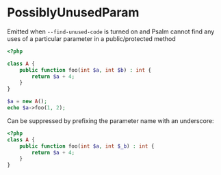 # PossiblyUnusedParam

Emitted when `--find-unused-code` is turned on and Psalm cannot find any uses of a particular parameter in a public/protected method

```php
<?php

class A {
    public function foo(int $a, int $b) : int {
        return $a + 4;
    }
}

$a = new A();
echo $a->foo(1, 2);
```

Can be suppressed by prefixing the parameter name with an underscore:

```php
<?php
class A {
    public function foo(int $a, int $_b) : int {
        return $a + 4;
    }
}
```
